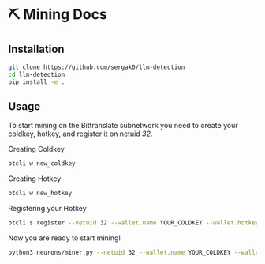 # ⛏️ Mining Docs

## Installation
```bash
git clone https://github.com/sergak0/llm-detection
cd llm-detection
pip install -e . 
```

## Usage

To start mining on the Bittranslate subnetwork you need to create your coldkey, hotkey, and register it on netuid *32*.

Creating Coldkey
```bash
btcli w new_coldkey
```
Creating Hotkey
```bash
btcli w new_hotkey
```
Registering your Hotkey
```bash
btcli s register --netuid 32 --wallet.name YOUR_COLDKEY --wallet.hotkey YOUR_HOTKEY
```
Now you are ready to start mining!
```bash
python3 neurons/miner.py --netuid 32 --wallet.name YOUR_COLDKEY --wallet.hotkey YOUR_HOTKEY --logging.debug --neuron.device cuda:0 --axon.port 70000
```
